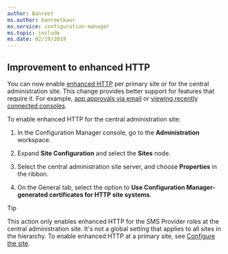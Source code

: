 ```yaml
---
author: Banreet
ms.author: banreetkaur
ms.service: configuration-manager
ms.topic: include
ms.date: 02/19/2019
---
```


## <a name="bkmk_ehttp"></a> Improvement to enhanced HTTP
<!--3798957-->

You can now enable [enhanced HTTP](../../../../plan-design/hierarchy/enhanced-http.md) per primary site or for the central administration site. This change provides better support for features that require it. For example, [app approvals via email](../../../../../apps/deploy-use/app-approval.md#bkmk_email-approve) or [viewing recently connected consoles](../../technical-preview-1901.md#bkmk_console).

To enable enhanced HTTP for the central administration site:

1. In the Configuration Manager console, go to the **Administration** workspace.  

2. Expand **Site Configuration** and select the **Sites** node.  

3. Select the central administration site server, and choose **Properties** in the ribbon.  

4. On the General tab, select the option to **Use Configuration Manager-generated certificates for HTTP site systems**.  

> [!Tip]  
> This action only enables enhanced HTTP for the SMS Provider roles at the central administration site. It's not a global setting that applies to all sites in the hierarchy. To enable enhanced HTTP at a primary site, see [Configure the site](../../../../plan-design/hierarchy/enhanced-http.md#configure-the-site).  

